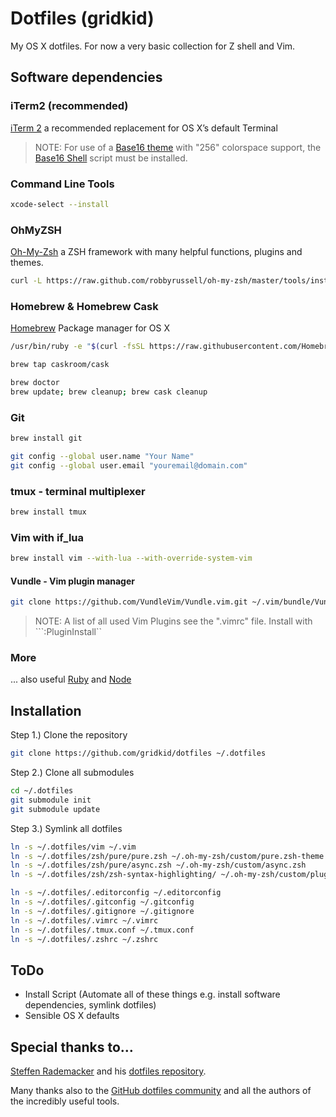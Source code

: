 # Dotfiles (gridkid)

My OS X dotfiles. For now a very basic collection for Z shell and Vim.


## Software dependencies

### iTerm2 (recommended)
[iTerm 2](https://www.iterm2.com/downloads.html) a recommended replacement for OS X’s default Terminal 

> NOTE: For use of a [Base16 theme](https://github.com/chriskempson/base16) with "256" colorspace support, the [Base16 Shell](https://github.com/chriskempson/base16-shell) script must be installed.

### Command Line Tools

```bash
xcode-select --install
```

### OhMyZSH

[Oh-My-Zsh](http://ohmyz.sh) a ZSH framework with many helpful functions, plugins and themes.

```bash
curl -L https://raw.github.com/robbyrussell/oh-my-zsh/master/tools/install.sh | sh
```

### Homebrew & Homebrew Cask

[Homebrew](http://brew.sh) Package manager for OS X

```bash
/usr/bin/ruby -e "$(curl -fsSL https://raw.githubusercontent.com/Homebrew/install/master/install)"

brew tap caskroom/cask

brew doctor
brew update; brew cleanup; brew cask cleanup
```

### Git

```bash
brew install git

git config --global user.name "Your Name"
git config --global user.email "youremail@domain.com"
```

### tmux - terminal multiplexer
```bash
brew install tmux
```

### Vim with if\_lua

```bash
brew install vim --with-lua --with-override-system-vim
```

#### Vundle - Vim plugin manager
```bash
git clone https://github.com/VundleVim/Vundle.vim.git ~/.vim/bundle/Vundle.vim
```

> NOTE: A list of all used Vim Plugins see the ".vimrc" file. 
> Install with ```:PluginInstall``

### More
... also useful [Ruby](https://www.ruby-lang.org/) and [Node](https://nodejs.org)


## Installation

Step 1.) Clone the repository

```bash
git clone https://github.com/gridkid/dotfiles ~/.dotfiles
```

Step 2.) Clone all submodules
```bash
cd ~/.dotfiles
git submodule init
git submodule update
```

Step 3.) Symlink all dotfiles
```bash
ln -s ~/.dotfiles/vim ~/.vim
ln -s ~/.dotfiles/zsh/pure/pure.zsh ~/.oh-my-zsh/custom/pure.zsh-theme
ln -s ~/.dotfiles/zsh/pure/async.zsh ~/.oh-my-zsh/custom/async.zsh
ln -s ~/.dotfiles/zsh/zsh-syntax-highlighting/ ~/.oh-my-zsh/custom/plugins

ln -s ~/.dotfiles/.editorconfig ~/.editorconfig
ln -s ~/.dotfiles/.gitconfig ~/.gitconfig
ln -s ~/.dotfiles/.gitignore ~/.gitignore
ln -s ~/.dotfiles/.vimrc ~/.vimrc
ln -s ~/.dotfiles/.tmux.conf ~/.tmux.conf
ln -s ~/.dotfiles/.zshrc ~/.zshrc
```


## ToDo
* Install Script (Automate all of these things e.g. install software dependencies, symlink dotfiles)
* Sensible OS X defaults


## Special thanks to…

[Steffen Rademacker](https://webgefrickel.de) and his [dotfiles repository](https://github.com/webgefrickel/dotfiles/).

Many thanks also to the [GitHub dotfiles community](http://dotfiles.github.io/) and all the authors of the incredibly useful tools.
